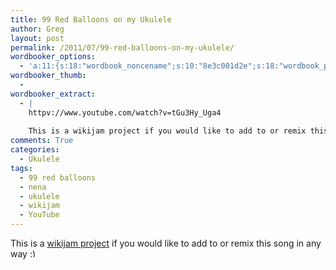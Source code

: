 ```yaml
---
title: 99 Red Balloons on my Ukulele
author: Greg
layout: post
permalink: /2011/07/99-red-balloons-on-my-ukulele/
wordbooker_options:
  - 'a:11:{s:18:"wordbook_noncename";s:10:"8e3c001d2e";s:18:"wordbook_page_post";s:4:"-100";s:18:"wordbook_orandpage";s:1:"2";s:23:"wordbook_default_author";s:1:"2";s:23:"wordbook_extract_length";s:3:"256";s:19:"wordbook_actionlink";s:3:"300";s:26:"wordbooker_publish_default";s:2:"on";s:18:"wordbook_attribute";s:31:"Posted a new post on their blog";s:29:"wordbooker_status_update_text";s:35:": New blog post :  %title% - %link%";s:20:"wordbook_comment_get";s:2:"on";s:17:"wordbook_new_post";s:1:"1";}'
wordbooker_thumb:
  - 
wordbooker_extract:
  - |
    httpv://www.youtube.com/watch?v=tGu3Hy_Uga4
    
    This is a wikijam project if you would like to add to or remix this song in any way :)
comments: True
categories:
  - Ukulele
tags:
  - 99 red balloons
  - nena
  - ukulele
  - wikijam
  - YouTube
---
```

<span class="youtube"></span>

This is a [wikijam project][1] if you would like to add to or remix this song in any way <img src="http://gregology.net/wp-includes/images/smilies/simple-smile.png" alt=":)" class="wp-smiley" style="height: 1em; max-height: 1em;" />

 [1]: http://wikijam.org/index.php?title=99_Red_Balloons